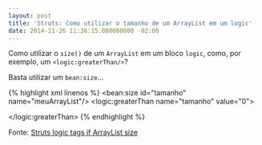 ```yaml
---
layout: post
title: 'Struts: Como utilizar o tamanho de um ArrayList em um logic'
date: 2014-11-26 11:38:15.000000000 -02:00
---
```

Como utilizar o `size()` de um `ArrayList` em um bloco `logic`, como, por exemplo, um `<logic:greaterThan/>`?

Basta utilizar um `bean:size`...

{% highlight xml linenos %}
<bean:size id="tamanho" name="meuArrayList"/>
<logic:greaterThan name="tamanho" value="0">
  <!-- Minha lógica -->
</logic:greaterThan>
{% endhighlight %}

Fonte: [Struts logic tags if ArrayList size](http://www.theserverside.com/news/thread.tss?thread_id=32090)
